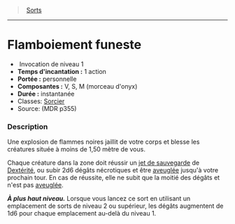 ﻿---
!SpellItem
Name: Flamboiement funeste
Type: Invocation
Level: 1
CastingTime: 1 action
Range: personnelle
Components: V, S, M (morceau d'onyx)
Duration: instantanée
Classes: '[Sorcier](hd_warlock.md)'
Family: SpellHD
Source: (MDR p355)
Id: spells_hd.md#flamboiement-funeste
ParentLink: spells_hd.md#sorts
ParentName: Sorts
NameLevel: 1
Attributes:
  Name: Flamboiement funeste
  Markdown: >+
    # <!--Name-->Flamboiement funeste<!--/Name-->


    -  <!--Type-->Invocation<!--/Type--> de niveau <!--Level-->1<!--/Level-->

    - **Temps d'incantation :** <!--CastingTime-->1 action<!--/CastingTime-->

    - **Portée :** <!--Range-->personnelle<!--/Range-->

    - **Composantes :** <!--Components-->V, S, M (morceau d'onyx)<!--/Components-->

    - **Durée :** <!--Duration-->instantanée<!--/Duration-->

    - Classes: <!--Classes-->[Sorcier](hd_warlock.md)<!--/Classes-->

    - Source: <!--Source-->(MDR p355)<!--/Source-->


    ### Description


    Une explosion de flammes noires jaillit de votre corps et blesse les créatures située à moins de 1,50 mètre de vous.


    Chaque créature dans la zone doit réussir un [jet de sauvegarde](hd_abilities_jets_de_sauvegarde.md) de [Dextérité](hd_abilities_dexterity.md), ou subir 2d6 dégâts nécrotiques et être [aveuglée](hd_conditions_aveugle.md) jusqu'à votre prochain tour. En cas de réussite, elle ne subit que la moitié des dégâts et n'est pas [aveuglée](hd_conditions_aveugle.md).


    **_À plus haut niveau._** Lorsque vous lancez ce sort en utilisant un emplacement de sorts de niveau 2 ou supérieur, les dégâts augmentent de 1d6 pour chaque emplacement au-delà du niveau 1.

  Type: Invocation
  Level: 1
  CastingTime: 1 action
  Range: personnelle
  Components: V, S, M (morceau d'onyx)
  Duration: instantanée
  Classes: '[Sorcier](hd_warlock.md)'
  Source: (MDR p355)
AttributesDictionary: >+
  Name: Flamboiement funeste

  Markdown: >+

    # <!--Name-->Flamboiement funeste<!--/Name-->





    -  <!--Type-->Invocation<!--/Type--> de niveau <!--Level-->1<!--/Level-->



    - **Temps d'incantation :** <!--CastingTime-->1 action<!--/CastingTime-->



    - **Portée :** <!--Range-->personnelle<!--/Range-->



    - **Composantes :** <!--Components-->V, S, M (morceau d'onyx)<!--/Components-->



    - **Durée :** <!--Duration-->instantanée<!--/Duration-->



    - Classes: <!--Classes-->[Sorcier](hd_warlock.md)<!--/Classes-->



    - Source: <!--Source-->(MDR p355)<!--/Source-->





    ### Description





    Une explosion de flammes noires jaillit de votre corps et blesse les créatures située à moins de 1,50 mètre de vous.





    Chaque créature dans la zone doit réussir un [jet de sauvegarde](hd_abilities_jets_de_sauvegarde.md) de [Dextérité](hd_abilities_dexterity.md), ou subir 2d6 dégâts nécrotiques et être [aveuglée](hd_conditions_aveugle.md) jusqu'à votre prochain tour. En cas de réussite, elle ne subit que la moitié des dégâts et n'est pas [aveuglée](hd_conditions_aveugle.md).





    **_À plus haut niveau._** Lorsque vous lancez ce sort en utilisant un emplacement de sorts de niveau 2 ou supérieur, les dégâts augmentent de 1d6 pour chaque emplacement au-delà du niveau 1.



  Type: Invocation

  Level: 1

  CastingTime: 1 action

  Range: personnelle

  Components: V, S, M (morceau d'onyx)

  Duration: instantanée

  Classes: '[Sorcier](hd_warlock.md)'

  Source: (MDR p355)

---
> [Sorts](hd_spells.md)

---

# Flamboiement funeste

-  Invocation de niveau 1
- **Temps d'incantation :** 1 action
- **Portée :** personnelle
- **Composantes :** V, S, M (morceau d'onyx)
- **Durée :** instantanée
- Classes: [Sorcier](hd_warlock.md)
- Source: (MDR p355)

### Description

Une explosion de flammes noires jaillit de votre corps et blesse les créatures située à moins de 1,50 mètre de vous.

Chaque créature dans la zone doit réussir un [jet de sauvegarde](hd_abilities_jets_de_sauvegarde.md) de [Dextérité](hd_abilities_dexterity.md), ou subir 2d6 dégâts nécrotiques et être [aveuglée](hd_conditions_aveugle.md) jusqu'à votre prochain tour. En cas de réussite, elle ne subit que la moitié des dégâts et n'est pas [aveuglée](hd_conditions_aveugle.md).

**_À plus haut niveau._** Lorsque vous lancez ce sort en utilisant un emplacement de sorts de niveau 2 ou supérieur, les dégâts augmentent de 1d6 pour chaque emplacement au-delà du niveau 1.

